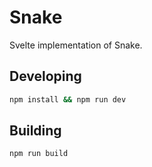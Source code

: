 # Snake

Svelte implementation of Snake.

## Developing

```bash
npm install && npm run dev
```

## Building

```bash
npm run build
```
